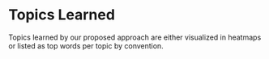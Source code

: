 # Topics Learned

Topics learned by our proposed approach are either visualized in heatmaps or listed as top words per topic by convention.
